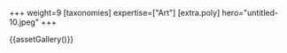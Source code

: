 +++
weight=9
[taxonomies]
expertise=["Art"]
[extra.poly]
hero="untitled-10.jpeg"
+++

{{assetGallery()}}